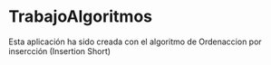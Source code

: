 # TrabajoAlgoritmos
Esta aplicación ha sido creada con el algoritmo de Ordenaccion por insercción (Insertion Short)
